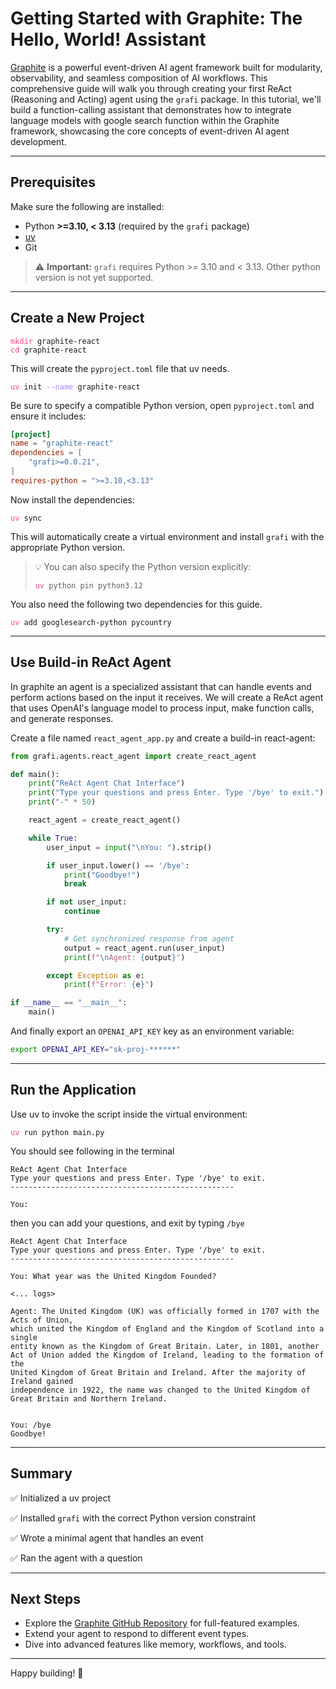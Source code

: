 # Getting Started with Graphite: The Hello, World! Assistant

[Graphite](https://github.com/binome-dev/graphite) is a powerful event-driven AI agent framework built for modularity, observability, and seamless composition of AI workflows. This comprehensive guide will walk you through creating your first ReAct (Reasoning and Acting) agent using the `grafi` package. In this tutorial, we'll build a function-calling assistant that demonstrates how to integrate language models with google search function within the Graphite framework, showcasing the core concepts of event-driven AI agent development.

---

## Prerequisites

Make sure the following are installed:

* Python **>=3.10, < 3.13** (required by the `grafi` package)
* [uv](https://docs.astral.sh/uv/#installation)
* Git

> ⚠️ **Important:** `grafi` requires Python >= 3.10 and < 3.13. Other python version is not yet supported.

---

## Create a New Project

<!-- ```bash
mkdir graphite-react
cd graphite-react
touch README.md
``` -->

<div class="bash"><pre>
<code><span style="color:#FF4689">mkdir</span> graphite-react
<span style="color:#FF4689">cd</span> graphite-react
</code></pre></div>

This will create the `pyproject.toml` file that uv needs.

<!-- ```bash
uv init --name graphite-react
``` -->

<div class="bash"><pre>
<code><span style="color:#FF4689">uv</span> init <span style="color:#AE81FF">--name</span> graphite-react</code></pre></div>

Be sure to specify a compatible Python version,  open `pyproject.toml` and ensure it includes:

```toml
[project]
name = "graphite-react"
dependencies = [
    "grafi>=0.0.21",
]
requires-python = ">=3.10,<3.13"
```

Now install the dependencies:

<!-- ```bash
uv sync
uv add googlesearch-python pycountry
``` -->

<div class="bash"><pre>
<code><span style="color:#FF4689">uv</span> sync</code></pre></div>

This will automatically create a virtual environment and install `grafi` with the appropriate Python version.

> 💡 You can also specify the Python version explicitly:
>
><div class="bash"><pre>
><code><span style="color:#FF4689">uv</span> python pin python3.12</code></pre></div>
<!-- > ```bash
> uv python pin python3.12
> ``` -->

You also need the following two dependencies for this guide.

<div class="bash"><pre>
<code><span style="color:#FF4689">uv</span> add googlesearch-python pycountry</code></pre></div>


---

## Use Build-in ReAct Agent

In graphite an agent is a specialized assistant that can handle events and perform actions based on the input it receives. We will create a ReAct agent that uses OpenAI's language model to process input, make function calls, and generate responses.

Create a file named `react_agent_app.py` and create a build-in react-agent:

```python
from grafi.agents.react_agent import create_react_agent

def main():
    print("ReAct Agent Chat Interface")
    print("Type your questions and press Enter. Type '/bye' to exit.")
    print("-" * 50)

    react_agent = create_react_agent()

    while True:
        user_input = input("\nYou: ").strip()

        if user_input.lower() == '/bye':
            print("Goodbye!")
            break

        if not user_input:
            continue

        try:
            # Get synchronized response from agent
            output = react_agent.run(user_input)
            print(f"\nAgent: {output}")

        except Exception as e:
            print(f"Error: {e}")

if __name__ == "__main__":
    main()
```

And finally export an `OPENAI_API_KEY` key as an environment variable:

```bash
export OPENAI_API_KEY="sk-proj-******"
```

---

## Run the Application

Use uv to invoke the script inside the virtual environment:

<!-- ```bash
uv run python main.py
``` -->
<div class="bash"><pre>
<code><span style="color:#FF4689">uv</span> run python main.py</code></pre></div>

You should see following in the terminal

```text
ReAct Agent Chat Interface
Type your questions and press Enter. Type '/bye' to exit.
--------------------------------------------------

You:
```

then you can add your questions, and exit by typing `/bye`

```text
ReAct Agent Chat Interface
Type your questions and press Enter. Type '/bye' to exit.
--------------------------------------------------

You: What year was the United Kingdom Founded?

<... logs>

Agent: The United Kingdom (UK) was officially formed in 1707 with the Acts of Union, 
which united the Kingdom of England and the Kingdom of Scotland into a single 
entity known as the Kingdom of Great Britain. Later, in 1801, another 
Act of Union added the Kingdom of Ireland, leading to the formation of the 
United Kingdom of Great Britain and Ireland. After the majority of Ireland gained 
independence in 1922, the name was changed to the United Kingdom of 
Great Britain and Northern Ireland.


You: /bye
Goodbye!
```

---

## Summary

✅ Initialized a uv project

✅ Installed `grafi` with the correct Python version constraint

✅ Wrote a minimal agent that handles an event

✅ Ran the agent with a question

---

## Next Steps

* Explore the [Graphite GitHub Repository](https://github.com/binome-dev/graphite) for full-featured examples.
* Extend your agent to respond to different event types.
* Dive into advanced features like memory, workflows, and tools.

---

Happy building! 🚀
